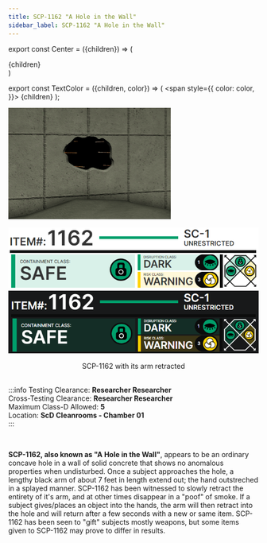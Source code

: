 ```yaml
---
title: SCP-1162 "A Hole in the Wall"
sidebar_label: SCP-1162 "A Hole in the Wall"
---
```


export const Center = ({children}) => (
   <div
      style={{
         "textAlign": "center"
      }}>
      {children}
   </div>
)

export const TextColor = ({children, color}) => (
<span
style={{
      color: color,
    }}>
{children}
</span>
);

<div style={{textAlign: 'center'}}>

![image](../../images/SCP-1162_2.png)

![image](../../images/ACS/LightMode/SCP-1162LM.png#gh-light-mode-only)![image](../../images/ACS/DarkMode/SCP-1162DM.png#gh-dark-mode-only)

</div>
<Center>SCP-1162 with its arm retracted</Center>

<br />

:::info
Testing Clearance: <TextColor color="#735cff">**Researcher Researcher**</TextColor> <br />
Cross-Testing Clearance: <TextColor color="#735cff">**Researcher Researcher**</TextColor> <br />
Maximum Class-D Allowed: <TextColor color="#FF6A00">**5**</TextColor> <br />
Location: <TextColor color="#3161c1">**ScD Cleanrooms - Chamber 01**</TextColor> <br />
:::

<br/>

**SCP-1162, also known as "A Hole in the Wall"**, appears to be an ordinary concave hole in a wall of solid concrete that shows no anomalous properties when undisturbed. Once a subject approaches the hole, a lengthy black arm of about 7 feet in length extend out; the hand outstreched in a splayed manner. SCP-1162 has been witnessed to slowly retract the entirety of it's arm, and at other times disappear in a "poof" of smoke. If a subject gives/places an object into the hands, the arm will then retract into the hole and will return after a few seconds with a new or same item. SCP-1162 has been seen to "gift" subjects mostly weapons, but some items given to SCP-1162 may prove to differ in results.
